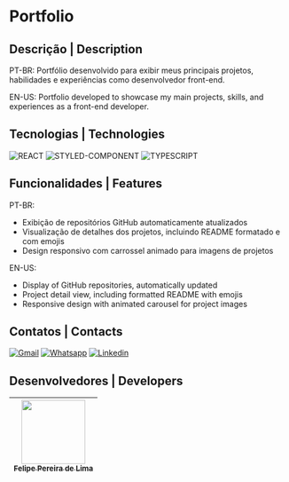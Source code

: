 # Portfolio

## Descrição | Description
PT-BR: Portfólio desenvolvido para exibir meus principais projetos, habilidades e experiências como desenvolvedor front-end.

EN-US: Portfolio developed to showcase my main projects, skills, and experiences as a front-end developer.

## Tecnologias | Technologies

![REACT](https://img.shields.io/badge/React-20232A?style=for-the-badge&logo=react&logoColor=61DAFB)
![STYLED-COMPONENT](https://img.shields.io/badge/styled--components-DB7093?style=for-the-badge&logo=styled-components&logoColor=white)
![TYPESCRIPT](https://img.shields.io/badge/TypeScript-007ACC?style=for-the-badge&logo=typescript&logoColor=white)

## Funcionalidades | Features

PT-BR:
  - Exibição de repositórios GitHub automaticamente atualizados
  - Visualização de detalhes dos projetos, incluindo README formatado e com emojis
  - Design responsivo com carrossel animado para imagens de projetos

EN-US:
  - Display of GitHub repositories, automatically updated
  - Project detail view, including formatted README with emojis
  - Responsive design with animated carousel for project images

## Contatos | Contacts

<a href="mailto:felipe.lima0160@gmail.com">![Gmail](https://img.shields.io/badge/Gmail-D14836?style=for-the-badge&logo=gmail&logoColor=white)</a>  <a href="https://wa.me/5521979926096">![Whatsapp](https://img.shields.io/badge/WhatsApp-25D366?style=for-the-badge&logo=whatsapp&logoColor=white)</a>  <a href="https://www.linkedin.com/in/felipepliima/">![Linkedin](https://img.shields.io/badge/LinkedIn-0077B5?style=for-the-badge&logo=linkedin&logoColor=white)</a> 

## Desenvolvedores | Developers

| [<img src="https://avatars.githubusercontent.com/u/102830741?s=400&u=eb0ed821d5deeaaac9a910f737ce38ddfda2f3a9&v=4" width=115><br><sub>Felipe Pereira de Lima</sub>](https://github.com/LipePLima) 
| :---: |

